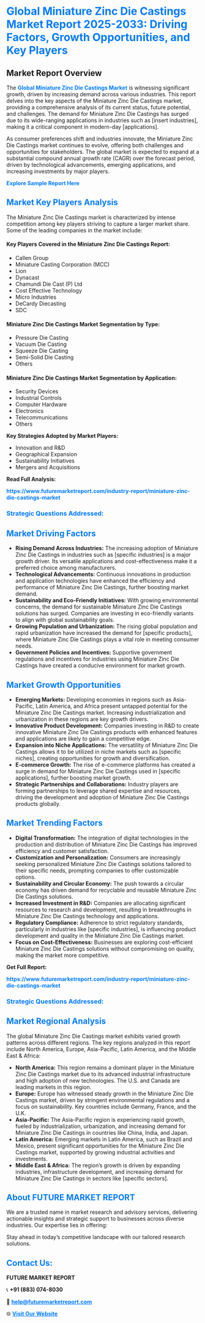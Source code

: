 <h1 style="color: #007BFF;">Global Miniature Zinc Die Castings Market Report 2025-2033: Driving Factors, Growth Opportunities, and Key Players</h1>

<section id="overview">
<h2>Market Report Overview</h2>
<p>The <a href="https://www.futuremarketreport.com/industry-report/miniature-zinc-die-castings-market" style="color: #007BFF; text-decoration: none;"><strong>Global Miniature Zinc Die Castings Market</strong></a> is witnessing significant growth, driven by increasing demand across various industries. This report delves into the key aspects of the Miniature Zinc Die Castings market, providing a comprehensive analysis of its current status, future potential, and challenges. The demand for Miniature Zinc Die Castings has surged due to its wide-ranging applications in industries such as [insert industries], making it a critical component in modern-day [applications].</p>
<p>As consumer preferences shift and industries innovate, the Miniature Zinc Die Castings market continues to evolve, offering both challenges and opportunities for stakeholders. The global market is expected to expand at a substantial compound annual growth rate (CAGR) over the forecast period, driven by technological advancements, emerging applications, and increasing investments by major players.</p>
</section>

<section id="overview">
<p><a href="https://www.futuremarketreport.com/request-sample/reportId=62228" style="color: #007BFF; text-decoration: none;"><strong>Explore Sample Report Here</strong></a></p>
</section>

<section id="key-players">
<h2 style="color: #007BFF;">Market Key Players Analysis</h2>
<p>The Miniature Zinc Die Castings market is characterized by intense competition among key players striving to capture a larger market share. Some of the leading companies in the market include:</p>
<h4>Key Players Covered in the Miniature Zinc Die Castings Report:</h4>
<ul><li>Callen Group</li><li>Miniature Casting Corporation (MCC)</li><li>Lion</li><li>Dynacast</li><li>Chamundi Die Cast (P) Ltd</li><li>Cost Effective Technology</li><li>Micro Industries</li><li>DeCardy Diecasting</li><li>SDC</li></ul>
<h4>Miniature Zinc Die Castings Market Segmentation by Type:</h4>
<ul><li>Pressure Die Casting</li><li>Vacuum Die Casting</li><li>Squeeze Die Casting</li><li>Semi-Solid Die Casting</li><li>Others</li></ul>

<h4>Miniature Zinc Die Castings Market Segmentation by Application:</h4>
<ul><li>Security Devices</li><li>Industrial Controls</li><li>Computer Hardware</li><li>Electronics</li><li>Telecommunications</li><li>Others</li></ul>
<p><strong>Key Strategies Adopted by Market Players:</strong></p>
<ul>
<li>Innovation and R&D</li>
<li>Geographical Expansion</li>
<li>Sustainability Initiatives</li>
<li>Mergers and Acquisitions</li>
</ul>
</section>

<section>
<p><strong>Read Full Analysis: </strong></p><a href="https://www.futuremarketreport.com/industry-report/miniature-zinc-die-castings-market" style="color: #007BFF; text-decoration: none;"><strong>https://www.futuremarketreport.com/industry-report/miniature-zinc-die-castings-market</strong></a>
<h3 style="color: #007BFF;">Strategic Questions Addressed:</h3>
</section>

<section id="driving-factors">
<h2 style="color: #007BFF;">Market Driving Factors</h2>
<ul>
<li><strong>Rising Demand Across Industries:</strong> The increasing adoption of Miniature Zinc Die Castings in industries such as [specific industries] is a major growth driver. Its versatile applications and cost-effectiveness make it a preferred choice among manufacturers.</li>
<li><strong>Technological Advancements:</strong> Continuous innovations in production and application technologies have enhanced the efficiency and performance of Miniature Zinc Die Castings, further boosting market demand.</li>
<li><strong>Sustainability and Eco-Friendly Initiatives:</strong> With growing environmental concerns, the demand for sustainable Miniature Zinc Die Castings solutions has surged. Companies are investing in eco-friendly variants to align with global sustainability goals.</li>
<li><strong>Growing Population and Urbanization:</strong> The rising global population and rapid urbanization have increased the demand for [specific products], where Miniature Zinc Die Castings plays a vital role in meeting consumer needs.</li>
<li><strong>Government Policies and Incentives:</strong> Supportive government regulations and incentives for industries using Miniature Zinc Die Castings have created a conducive environment for market growth.</li>
</ul>
</section>

<section id="growth-opportunities">
<h2 style="color: #007BFF;">Market Growth Opportunities</h2>
<ul>
<li><strong>Emerging Markets:</strong> Developing economies in regions such as Asia-Pacific, Latin America, and Africa present untapped potential for the Miniature Zinc Die Castings market. Increasing industrialization and urbanization in these regions are key growth drivers.</li>
<li><strong>Innovative Product Development:</strong> Companies investing in R&D to create innovative Miniature Zinc Die Castings products with enhanced features and applications are likely to gain a competitive edge.</li>
<li><strong>Expansion into Niche Applications:</strong> The versatility of Miniature Zinc Die Castings allows it to be utilized in niche markets such as [specific niches], creating opportunities for growth and diversification.</li>
<li><strong>E-commerce Growth:</strong> The rise of e-commerce platforms has created a surge in demand for Miniature Zinc Die Castings used in [specific applications], further boosting market growth.</li>
<li><strong>Strategic Partnerships and Collaborations:</strong> Industry players are forming partnerships to leverage shared expertise and resources, driving the development and adoption of Miniature Zinc Die Castings products globally.</li>
</ul>
</section>

<section id="trending-factors">
<h2 style="color: #007BFF;">Market Trending Factors</h2>
<ul>
<li><strong>Digital Transformation:</strong> The integration of digital technologies in the production and distribution of Miniature Zinc Die Castings has improved efficiency and customer satisfaction.</li>
<li><strong>Customization and Personalization:</strong> Consumers are increasingly seeking personalized Miniature Zinc Die Castings solutions tailored to their specific needs, prompting companies to offer customizable options.</li>
<li><strong>Sustainability and Circular Economy:</strong> The push towards a circular economy has driven demand for recyclable and reusable Miniature Zinc Die Castings solutions.</li>
<li><strong>Increased Investment in R&D:</strong> Companies are allocating significant resources to research and development, resulting in breakthroughs in Miniature Zinc Die Castings technology and applications.</li>
<li><strong>Regulatory Compliance:</strong> Adherence to strict regulatory standards, particularly in industries like [specific industries], is influencing product development and quality in the Miniature Zinc Die Castings market.</li>
<li><strong>Focus on Cost-Effectiveness:</strong> Businesses are exploring cost-efficient Miniature Zinc Die Castings solutions without compromising on quality, making the market more competitive.</li>
</ul>
</section>

<section>
<p><strong>Get Full Report: </strong></p><a href="https://www.futuremarketreport.com/industry-report/miniature-zinc-die-castings-market" style="color: #007BFF; text-decoration: none;"><strong>https://www.futuremarketreport.com/industry-report/miniature-zinc-die-castings-market</strong></a>
<h3 style="color: #007BFF;">Strategic Questions Addressed:</h3>
</section>


<section id="regional-analysis">
<h2 style="color: #007BFF;">Market Regional Analysis</h2>
<p>The global Miniature Zinc Die Castings market exhibits varied growth patterns across different regions. The key regions analyzed in this report include North America, Europe, Asia-Pacific, Latin America, and the Middle East & Africa:</p>
<ul>
<li><strong>North America:</strong> This region remains a dominant player in the Miniature Zinc Die Castings market due to its advanced industrial infrastructure and high adoption of new technologies. The U.S. and Canada are leading markets in this region.</li>
<li><strong>Europe:</strong> Europe has witnessed steady growth in the Miniature Zinc Die Castings market, driven by stringent environmental regulations and a focus on sustainability. Key countries include Germany, France, and the U.K.</li>
<li><strong>Asia-Pacific:</strong> The Asia-Pacific region is experiencing rapid growth, fueled by industrialization, urbanization, and increasing demand for Miniature Zinc Die Castings in countries like China, India, and Japan.</li>
<li><strong>Latin America:</strong> Emerging markets in Latin America, such as Brazil and Mexico, present significant opportunities for the Miniature Zinc Die Castings market, supported by growing industrial activities and investments.</li>
<li><strong>Middle East & Africa:</strong> The region’s growth is driven by expanding industries, infrastructure development, and increasing demand for Miniature Zinc Die Castings in sectors like [specific sectors].</li>
</ul>
</section>

<footer>
<h2 style="color: #007BFF;">About FUTURE MARKET REPORT</h2>
<p>We are a trusted name in market research and advisory services, delivering actionable insights and strategic support to businesses across diverse industries. Our expertise lies in offering:</p>

<p>Stay ahead in today’s competitive landscape with our tailored research solutions.</p>

<h2 style="color: #007BFF;">Contact Us:</h2>
<p><strong>FUTURE MARKET REPORT</strong></p>
<p>📞 <strong>+91 (883) 074-8030</strong></p>
<p>📧 <strong><a href="mailto:help@futuremarketreport.com" style="color: #007BFF;">help@futuremarketreport.com</a></strong></p>
<p>🌐 <strong><a href="https://www.futuremarketreport.com/" style="color: #007BFF;">Visit Our Website</a></strong></p>
</footer>